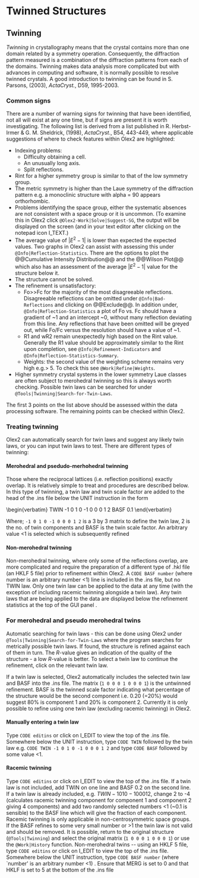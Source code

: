 # Twinned Structures

## Twinning
*Twinning* in crystallography means that the crystal contains more than one domain related by a symmetry operation. Consequently, the diffraction pattern measured is a combination of the diffraction patterns from each of the domains. Twinning makes data analysis more complicated but with advances in computing and software, it is normally possible to resolve twinned crystals. A good introduction to twinning can be found in S. Parsons, (2003), *ActaCryst.*, D59, 1995-2003.

### Common signs
There are a number of warning signs for twinning that have been identified, not all will exist at any one time, but if signs are present it is worth investigating. The following list is derived from a list published in R. Herbst-Irmer & G. M. Sheldrick, (1998), *ActaCryst*., B54, 443-449, where applicable suggestions of where to check features within Olex2 are highlighted: 

- Indexing problems:
    - Difficulty obtaining a cell.
    - An unusually long axis.
    - Split reflections.
- Rint for a higher symmetry group is similar to that of the low symmetry group.
- The metric symmetry is higher than the Laue symmetry of the diffraction pattern e.g. a monoclinic structure with alpha = 90 appears orthorhombic.
- Problems identifying the space group, either the systematic absences are not consistent with a space group or it is uncommon. (To examine this in Olex2 click `@Olex2-Work|Solve|Suggest-SG`, the output will be displayed on the screen (and in your text editor after clicking on the notepad icon I_TEXT.) 
- The average value of $|E^{2}-1|$ is lower than expected the expected values. Two graphs in Olex2 can assist with assessing this under `@Info|Reflection-Statistics`. There are the options to plot the @@Cumulative Intensity Distribution@@ and the @@Wilson Plot@@ which also has an assessment of the average $|E^{2}-1|$ value for the structure below it.
- The structure cannot be solved.
- The refinement is unsatisfactory:
    - Fo>>Fc for the majority of the most disagreeable reflections. Disagreeable reflections can be omitted under `@Info|Bad-Reflections` and clicking on @@Exclude@@. In addition under, `@Info|Reflection-Statistics` a plot of Fo vs. Fc should have a gradient of ~1 and an intercept ~0, without many reflection deviating from this line. Any reflections that have been omitted will be greyed out, while Fo/Fc versus the resolution should have a value of ~1.
    - R1 and wR2 remain unexpectedly high based on the Rint value. Generally the R1 value should be approximately similar to the Rint upon completion, see `@Info|Refinement-Indicators` and `@Info|Reflection-Statistics-Summary`.
    - Weights: the second value of the weighting scheme remains very high e.g.> 5. To check this see `@Work|Refine|Weights`.
- Higher symmetry crystal systems in the lower symmetry Laue classes are often subject to merohedral twinning so this is always worth checking. Possible twin laws can be searched for under `@Tools|Twinning|Search-for-Twin-Laws`.

The first 3 points on the list above should be assessed within the data processing software. The remaining points can be checked within Olex2.

### Treating twinning
Olex2 can automatically search for twin laws and suggest any likely twin laws, or you can input twin laws to test. There are different types of twinning:

#### Merohedral and psedudo-merhohedral twinning
Those where the reciprocal lattices (i.e. reflection positions) exactly overlap. It is relatively simple to treat and procedures are described below. In this type of twinning, a twin law and twin scale factor are added to the head of the .ins file below the UNIT instruction in the form

\begin{verbatim}
TWIN -1 0 1 0 -1 0 0 0 1 2
BASF 0.1
\end{verbatim}

Where; `-1 0 1 0 -1 0 0 0 1 2` is a 3 by 3 matrix to define the twin law, 2 is the no. of twin components and BASF is the twin scale factor. An arbitrary value <1 is selected which is subsequently refined

#### Non-merohedral twinning
Non-merohedral twinning, where only some of the reflections overlap, are more complicated and require the preparation of a different type of .hkl file (an HKLF 5 file) prior to refinement within Olex2. A `CODE BASF number` (where number is an arbitrary number <1) line is included in the .ins file, but no TWIN law.
Only one twin law can be applied to the data at any time (with the exception of including racemic twinning alongside a twin law). Any twin laws that are being applied to the data are displayed below the refinement statistics at the top of the GUI panel .

### For merohedral and pseudo merohedral twins
Automatic searching for twin laws - this can be done using Olex2 under `@Tools|Twinning|Search-for-Twin-Laws` where the program searches for metrically possible twin laws. If found, the structure is refined against each of them in turn. The $R$-value gives an indication of the quality of the structure - a low $R$-value is better. To select a twin law to continue the refinement, click on the relevant twin law.

If a twin law is selected, Olex2 automatically includes the selected twin law and BASF into the .ins file. The matrix (`1 0 0 0 1 0 0 0 1`) is the untwinned refinement. BASF is the twinned scale factor indicating what percentage of the structure would be the second component i.e. 0.20 (=20%) would suggest 80% is component 1 and 20% is component 2. Currently it is only possible to refine using one twin law (excluding racemic twinning) in Olex2.

#### Manually entering a twin law
Type `CODE editins` or click on I_EDIT to view the top of the .ins file. Somewhere below the UNIT instruction, type `CODE TWIN` followed by the twin law e.g. `CODE TWIN -1 0 1 0 -1 0 0 0 1 2` and type `CODE BASF` followed by some value <1. 

#### Racemic twinning
Type `CODE editins` or click on I_EDIT to view the top of the .ins file. If a twin law is not included, add TWIN on one line and BASF 0.2 on the second line. If a twin law is already included, e.g. $TWIN -1 0 1 0 -1 0 0 0 1 2$, change 2 to -4 (calculates racemic twinning component for component 1 and component 2 giving 4 components) and add two randomly selected numbers <1 (~0.1 is sensible) to the BASF line which will give the fraction of each component.
Racemic twinning is only applicable in non-centrosymmetric space groups. If the BASF refines to some very small number or >1 the twin law is not valid and should be removed. It is possible, return to the original structure (`@Tools|Twinning`) and select the original matrix (`1 0 0 0 1 0 0 0 1`) or use the `@Work|History` function.
Non-merohedral twins -- using an HKLF 5 file, type `CODE editins` or click on I_EDIT  to view the top of the .ins file. Somewhere below the UNIT instruction, type `CODE BASF number` (where `number' is an arbitrary number <1) . Ensure that MERG is set to 0 and that HKLF is set to 5 at the bottom of the .ins file
